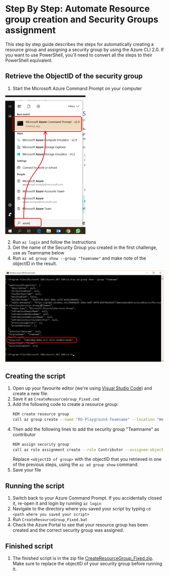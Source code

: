 # Step By Step: Automate Resource group creation and Security Groups assignment
This step by step guide describes the steps for automatically creating a resource group and assigning a security group by using the Azure CLI 2.0. If you want to use PowerShell, you'll need to convert all the steps to their PowerShell equivalent.

## Retrieve the ObjectID of the security group
1. Start the Microsoft Azure Command Prompt on your computer

![image.png](.attachments/image-de1bf982-4b51-458d-8c6b-46d53fd3b222.png)

2. Run `az login` and follow the instructions
3. Get the name of the Security Group you created in the first challenge, use as Teamname below
4. Run `az ad group show --group "Teamname"` and make note of the objectID in the result. 

![image.png](.attachments/image-9a1c51ed-d559-4011-81a6-0d1be48f9921.png)

## Creating the script
1. Open up your favourite editor (we're using [Visual Studio Code](https://code.visualstudio.com/)) and create a new file.
2. Save it as `CreateResourceGroup_Fixed.cmd`
3. Add the following code to create a resource group: 
   ``` bash
   REM create resource group
   call az group create --name "RG-Playground-Teamname" --location "West Europe"
   ```
4. Then add the following lines to add the security group "Teamname" as contributor
   ``` bash
   REM assign security group
   call az role assignment create --role Contributor --assignee-object-id "<objectID of group>" --resource-group "RG-Playground-Teamname" 
   ```
   Replace `<objectID of group>` with the objectID that you retrieved in one of the previous steps, using the `az ad group show` command.
5. Save your file

## Running the script
1. Switch back to your Azure Command Prompt. If you accidentally closed it, re-open it and login by running `az login`
2. Navigate to the directory where you saved your script by typing `cd <path where you saved your script>`
3. Run `CreateResourceGroup_Fixed.bat`
4. Check the Azure Portal to see that your resource group has been created and the correct security group was assigned.

## Finished script
1. The finished script is in the zip file [CreateResourceGroup_Fixed.zip](.attachments/CreateResourceGroup_Fixed-2098d907-f3bf-4b97-8ce9-c24fd7f00506.zip). Make sure to replace the objectID of your security group before running it. 
